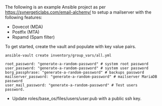 The following is an example Ansible project as per https://synergeticlabs.com/email-alchemy/ to setup a mailserver with the following features:
- Dovecot (MDA)
- Postfix (MTA) 
- Rspamd (Spam filter)

To get started, create the vault and populate with key value pairs. 

`ansible-vault create inventory/group_vars/all.yml`
    
```
root_password: "generate-a-random-password" # system root password
user_password: "generate-a-random-password" # system user password
borg_passphrase: "generate-a-random-password" # backups password 
mailserver_password: "generate-a-random-password" # mailserver MariaDB password 
user_mail_password: "generate-a-random-password" # Test users password. 
```

- Update roles/base_os/files/users/user.pub with a public ssh key. 

